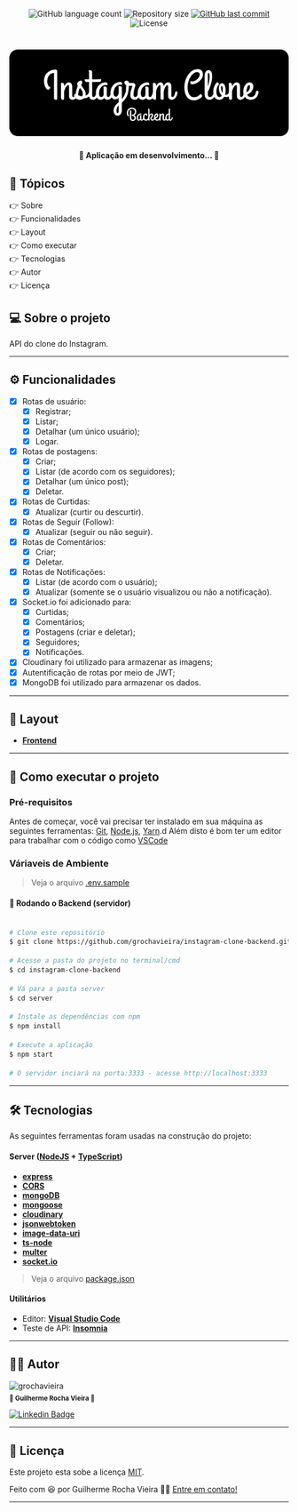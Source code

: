 <p align="center">
  <img alt="GitHub language count" src="https://img.shields.io/github/languages/count/grochavieira/instagram-clone-frontend?color=%2304D361&style=flat">

  <img alt="Repository size" src="https://img.shields.io/github/repo-size/grochavieira/instagram-clone-frontend?style=flat">
  
  <a href="https://github.com/grochavieira/instagram-clone-frontend/commits/master">
    <img alt="GitHub last commit" src="https://img.shields.io/github/last-commit/grochavieira/instagram-clone-frontend?style=flat">
  </a>
    
   <img alt="License" src="https://img.shields.io/badge/license-MIT-brightgreen?style=flat">

</p>
<h1 align="center">
    <img src="./assets/logo_backend.png" />
</h1>

<h4 align="center"> 
	🚧  Aplicação em desenvolvimento... 🚧
</h4>

## 🏁 Tópicos

<p>
 👉<a href="#-sobre-o-projeto" style="text-decoration: none; "> Sobre</a> <br/>
👉<a href="#-funcionalidades" style="text-decoration: none; "> Funcionalidades</a> <br/>
👉<a href="#-layout" style="text-decoration: none"> Layout</a> <br/>
👉<a href="#-como-executar-o-projeto" style="text-decoration: none"> Como executar</a> <br/>
👉<a href="#-tecnologias" style="text-decoration: none"> Tecnologias</a> <br/>
👉<a href="#-autor" style="text-decoration: none"> Autor</a> <br/>
👉<a href="#user-content--licença" style="text-decoration: none"> Licença</a>

</p>

## 💻 Sobre o projeto

API do clone do Instagram.

---

<a name="-funcionalidades"></a>

## ⚙️ Funcionalidades

- [x] Rotas de usuário:
  - [x] Registrar;
  - [x] Listar;
  - [x] Detalhar (um único usuário);
  - [x] Logar.
- [x] Rotas de postagens:
  - [x] Criar;
  - [x] Listar (de acordo com os seguidores);
  - [x] Detalhar (um único post);
  - [x] Deletar.
- [x] Rotas de Curtidas:
  - [x] Atualizar (curtir ou descurtir).
- [x] Rotas de Seguir (Follow):
  - [x] Atualizar (seguir ou não seguir).
- [x] Rotas de Comentários:
  - [x] Criar;
  - [x] Deletar.
- [x] Rotas de Notificações:
  - [x] Listar (de acordo com o usuário);
  - [x] Atualizar (somente se o usuário visualizou ou não a notificação).
- [x] Socket.io foi adicionado para:
  - [x] Curtidas;
  - [x] Comentários;
  - [x] Postagens (criar e deletar);
  - [x] Seguidores;
  - [x] Notificações.
- [x] Cloudinary foi utilizado para armazenar as imagens;
- [x] Autentificação de rotas por meio de JWT;
- [x] MongoDB foi utilizado para armazenar os dados.

---

## 🎨 Layout

- **[Frontend](https://github.com/grochavieira/instagram-clone-frontend)**

---

## 🚀 Como executar o projeto

### Pré-requisitos

Antes de começar, você vai precisar ter instalado em sua máquina as seguintes ferramentas:
[Git](https://git-scm.com), [Node.js](https://nodejs.org/en/), [Yarn](https://classic.yarnpkg.com/en/docs/install).d
Além disto é bom ter um editor para trabalhar com o código como [VSCode](https://code.visualstudio.com/)

### Váriaveis de Ambiente

> Veja o arquivo [.env.sample](https://github.com/grochavieira/instagram-clone-backend/blob/master/.env.sample)

#### 🎲 Rodando o Backend (servidor)

```bash

# Clone este repositório
$ git clone https://github.com/grochavieira/instagram-clone-backend.git

# Acesse a pasta do projeto no terminal/cmd
$ cd instagram-clone-backend

# Vá para a pasta server
$ cd server

# Instale as dependências com npm
$ npm install

# Execute a aplicação
$ npm start

# O servidor inciará na porta:3333 - acesse http://localhost:3333

```

---

## 🛠 Tecnologias

As seguintes ferramentas foram usadas na construção do projeto:

#### **Server** ([NodeJS](https://nodejs.org/en/) + [TypeScript](https://www.typescriptlang.org/))

- **[express](https://expressjs.com/)**
- **[CORS](https://expressjs.com/en/resources/middleware/cors.html)**
- **[mongoDB](https://www.mongodb.com/)**
- **[mongoose](https://mongoosejs.com/)**
- **[cloudinary](https://cloudinary.com/)**
- **[jsonwebtoken](https://www.npmjs.com/package/jsonwebtoken)**
- **[image-data-uri](https://www.npmjs.com/package/image-data-uri)**
- **[ts-node](https://github.com/TypeStrong/ts-node)**
- **[multer](https://github.com/expressjs/multer)**
- **[socket.io](https://socket.io/)**

> Veja o arquivo [package.json](https://github.com/grochavieira/instagram-clone-backend/blob/master/package.json)

#### **Utilitários**

- Editor: **[Visual Studio Code](https://code.visualstudio.com/)**
- Teste de API: **[Insomnia](https://insomnia.rest/)**

---

<a name="-autor"></a>

## 🦸‍♂️ **Autor**

<p>
 <img src="https://avatars.githubusercontent.com/u/48029638?s=460&u=40540691957b5aabf04e2e1d4cddf8d3633cb1be&v=4" width="150px;" alt="grochavieira"/>
 <br />
 <sub><strong>🌟 Guilherme Rocha Vieira 🌟</strong></sub>
</p>

<p align="center">

[![Linkedin Badge](https://img.shields.io/badge/-linkedin-blue?style=flat&logo=Linkedin&logoColor=white&link=https://www.linkedin.com/in/grochavieira/)](https://www.linkedin.com/in/grochavieira/)

</p>

---

## 📝 Licença

Este projeto esta sobe a licença [MIT](./LICENSE).

Feito com :satisfied: por Guilherme Rocha Vieira 👋🏽 [Entre em contato!](https://www.linkedin.com/in/grochavieira/)

---
